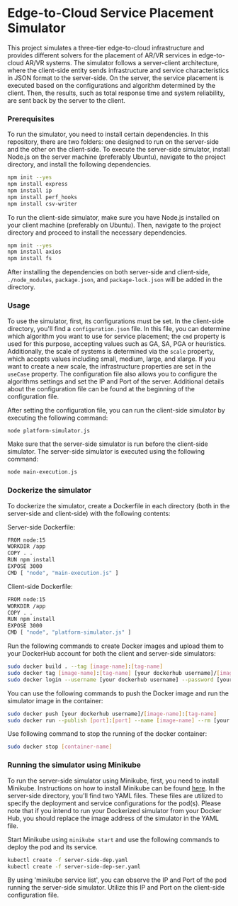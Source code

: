 # Edge-to-Cloud Service Placement Simulator
This project simulates a three-tier edge-to-cloud infrastructure and provides different solvers for the placement of AR/VR services in edge-to-cloud AR/VR systems. The simulator follows a server-client architecture, where the client-side entity sends infrastructure and service characteristics in JSON format to the server-side. On the server, the service placement is executed based on the configurations and algorithm determined by the client. Then, the results, such as total response time and system reliability, are sent back by the server to the client.

### Prerequisites
To run the simulator, you need to install certain dependencies. In this repository, there are two folders: one designed to run on the server-side and the other on the client-side. To execute the server-side simulator, install Node.js on the server machine (preferably Ubuntu), navigate to the project directory, and install the following dependencies.

```bash
npm init --yes
npm install express
npm install ip
npm install perf_hooks
npm install csv-writer
```
To run the client-side simulator, make sure you have Node.js installed on your client machine (preferably on Ubuntu). Then, navigate to the project directory and proceed to install the necessary dependencies.

```bash
npm init --yes
npm install axios
npm install fs
```

After installing the dependencies on both server-side and client-side, `./node_modules`, `package.json`, and `package-lock.json` will be added in the directory.

### Usage
To use the simulator, first, its configurations must be set. In the client-side directory, you'll find a `configuration.json` file. In this file, you can determine which algorithm you want to use for service placement; the `cmd` property is used for this purpose, accepting values such as GA, SA, PGA or heuristics. Additionally, the scale of systems is determined via the `scale` property, which accepts values including small, medium, large, and xlarge. If you want to create a new scale, the infrastructure properties are set in the `useCase` property. The configuration file also allows you to configure the algorithms settings and set the IP and Port of the server. Additional details about the configuration file can be found at the beginning of the configuration file.

After setting the configuration file, you can run the client-side simulator by executing the following command:

```bash
node platform-simulator.js
```

Make sure that the server-side simulator is run before the client-side simulator. The server-side simulator is executed using the following command:

```bash
node main-execution.js
```
### Dockerize the simulator
To dockerize the simulator, create a Dockerfile in each directory (both in the server-side and client-side) with the following contents:

Server-side Dockerfile:
```bash
FROM node:15
WORKDIR /app
COPY . .
RUN npm install
EXPOSE 3000
CMD [ "node", "main-execution.js" ]
```


Client-side Dockerfile:
```bash
FROM node:15
WORKDIR /app
COPY . .
RUN npm install
EXPOSE 3000
CMD [ "node", "platform-simulator.js" ]
```

Run the following commands to create Docker images and upload them to your DockerHub account for both the client and server-side simulators:
```bash
sudo docker build . --tag [image-name]:[tag-name]
sudo docker tag [image-name]:[tag-name] [your dockerhub username]/[image-name]:[tag-name]
sudo docker login --username [your dockerhub username] --password [your dockerhub password]
```

You can use the following commands to push the Docker image and run the simulator image in the container:
```bash
sudo docker push [your dockerhub username]/[image-name]:[tag-name]
sudo docker run --publish [port]:[port] --name [image-name] --rm [your dockerhub username]/[image-name]:[tag-name]
```

Use following command to stop the running of the docker container:
```bash
sudo docker stop [container-name]
```
### Running the simulator using Minikube
To run the server-side simulator using Minikube, first, you need to install Minikube. Instructions on how to install Minikube can be found [here](https://minikube.sigs.k8s.io/docs/start/). In the server-side directory, you'll find two YAML files. These files are utilized to specify the deployment and service configurations for the pod(s). Please note that if you intend to run your Dockerized simulator from your Docker Hub, you should replace the image address of the simulator in the YAML file.

Start Minikube using `minikube start` and use the following commands to deploy the pod and its service.

```bash
kubectl create -f server-side-dep.yaml
kubectl create -f server-side-dep-ser.yaml
```

By using 'minikube service list', you can observe the IP and Port of the pod running the server-side simulator. Utilize this IP and Port on the client-side configuration file.
